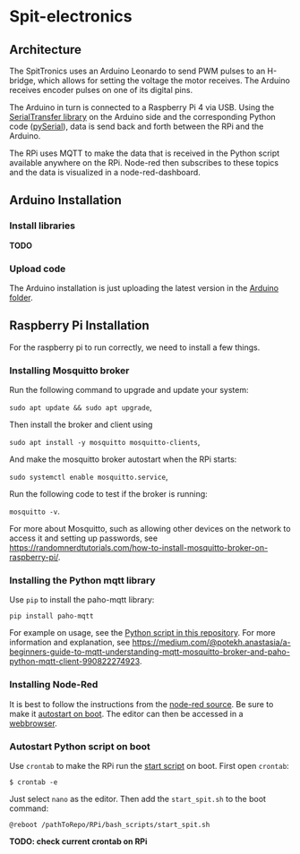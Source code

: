 # Spit-electronics

## Architecture
The SpitTronics uses an Arduino Leonardo to send PWM pulses to an H-bridge, which allows for setting the voltage the motor receives. The Arduino receives encoder pulses on one of its digital pins.

The Arduino in turn is connected to a Raspberry Pi 4 via USB. Using the [SerialTransfer library](https://github.com/PowerBroker2/SerialTransfer/tree/master) on the Arduino side and the corresponding Python code ([pySerial](https://github.com/PowerBroker2/pySerialTransfer/tree/master)), data is send back and forth between the RPi and the Arduino.

The RPi uses MQTT to make the data that is received in the Python script available anywhere on the RPi. Node-red then subscribes to these topics and the data is visualized in a node-red-dashboard.

## Arduino Installation
### Install libraries
**TODO**

### Upload code
The Arduino installation is just uploading the latest version in the [Arduino folder](Arduino).

## Raspberry Pi Installation
For the raspberry pi to run correctly, we need to install a few things.

### Installing Mosquitto broker
Run the following command to upgrade and update your system:

`sudo apt update && sudo apt upgrade`,

Then install the broker and client using

`sudo apt install -y mosquitto mosquitto-clients`,

And make the mosquitto broker autostart when the RPi starts:

`sudo systemctl enable mosquitto.service`,

Run the following code to test if the broker is running:

`mosquitto -v`.

For more about Mosquitto, such as allowing other devices on the network to access it and setting up passwords, see https://randomnerdtutorials.com/how-to-install-mosquitto-broker-on-raspberry-pi/.

### Installing the Python mqtt library
Use `pip` to install the paho-mqtt library:

`pip install paho-mqtt`

For example on usage, see the [Python script in this repository](RPi/Spit_RPi_Arduino_V3.py). For more information and explanation, see https://medium.com/@potekh.anastasia/a-beginners-guide-to-mqtt-understanding-mqtt-mosquitto-broker-and-paho-python-mqtt-client-990822274923.

### Installing Node-Red
It is best to follow the instructions from the [node-red source](https://nodered.org/docs/getting-started/raspberrypi#installing-and-upgrading-node-red). Be sure to make it [autostart on boot](https://nodered.org/docs/getting-started/raspberrypi#autostart-on-boot). The editor can then be accessed in a [webbrowser](https://nodered.org/docs/getting-started/raspberrypi#opening-the-editor).

### Autostart Python script on boot
Use `crontab` to make the RPi run the [start script](RPi/bash_scripts/start_spit.sh) on boot. First open `crontab`:

`$ crontab -e`

Just select `nano` as the editor. Then add the `start_spit.sh` to the boot command:

`@reboot /pathToRepo/RPi/bash_scripts/start_spit.sh`

**TODO: check current crontab on RPi**
